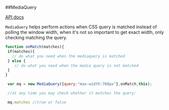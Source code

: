 ##MediaQuery 
  
  [API docs](https://ConfirmitASA.github.io/media-query)
  
  `MediaQuery` helps perform actions when CSS query is matched instead of polling the window width, when it's not so important to get exact width, only checking matching the query.
 
  ``` javascript
  function onMatch(matches){
   if(matches){
     // do what you need when the mediaquery is matched
   } else {
      // do what you need when the media query is not matched
   }
 }
 
   var mq = new MediaQuery({query:"max-width:760px"},onMatch,this);
 
   //at any time you may check whether it matches the query:
 
   mq.matches //true or false
  ```
